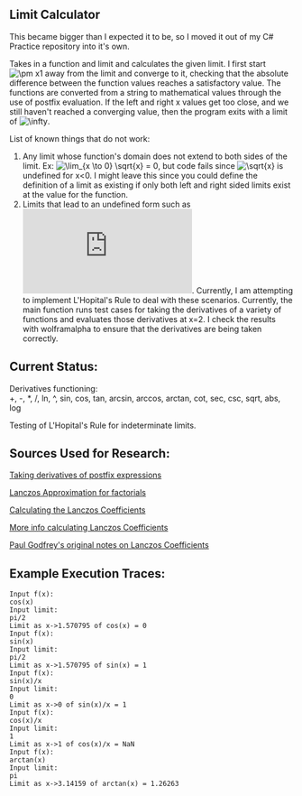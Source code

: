 ## Limit Calculator
This became bigger than I expected it to be, so I moved it out of my C# Practice repository into it's own.

Takes in a function and limit and calculates the given limit. I first start <img src="https://latex.codecogs.com/svg.latex?\pm&space;" title="\pm x" />1 away from the limit and converge to it, checking that the absolute difference between the function values reaches a satisfactory value. The functions are converted from a string to mathematical values through the use of postfix evaluation. If the left and right x values get too close, and we still haven't reached a converging value, then the program exits with a limit of <img src="https://latex.codecogs.com/svg.latex?\infty" title="\infty" />.

List of known things that do not work:

1) Any limit whose function's domain does not extend to both sides of the limit. Ex: <img src="https://latex.codecogs.com/svg.latex?\lim_{x&space;\to&space;0}&space;\sqrt{x}&space;=&space;0" title="\lim_{x \to 0} \sqrt{x} = 0" />, but 
code fails since <img src="https://latex.codecogs.com/svg.latex?\sqrt{x}" title="\sqrt{x}" /> is undefined for x<0. I might leave this since you could define the definition of a limit as existing if only both left and right sided limits exist at the value for the function.
2) Limits that lead to an undefined form such as ![equation](https://latex.codecogs.com/svg.latex?%5Cfrac%7B%5Cinfty%7D%7B%5Cinfty%7D). Currently, I am attempting to implement L'Hopital's Rule to deal with these scenarios. Currently, the main function runs test cases for taking the derivatives of a variety of functions and evaluates those derivatives at x=2. I check the results with wolframalpha to ensure that the derivatives are being taken correctly.


## Current Status:
Derivatives functioning: </br>
+, -, \*, /, ln, ^, sin, cos, tan, arcsin, arccos, arctan, cot, sec, csc, sqrt, abs, log </br>

Testing of L'Hopital's Rule for indeterminate limits.

## Sources Used for Research:

[Taking derivatives of postfix expressions](http://elib.mi.sanu.ac.rs/files/journals/yjor/21/yujorn21p61-75.pdf)

[Lanczos Approximation for factorials](https://en.wikipedia.org/wiki/Lanczos_approximation)

[Calculating the Lanczos Coefficients](https://mrob.com/pub/ries/lanczos-gamma.html)

[More info calculating Lanczos Coefficients](https://www.boost.org/doc/libs/1_43_0/libs/math/doc/sf_and_dist/html/math_toolkit/backgrounders/lanczos.html)

[Paul Godfrey's original notes on Lanczos Coefficients](http://my.fit.edu/~gabdo/gamma.txt)

## Example Execution Traces:

```
Input f(x):
cos(x)
Input limit:
pi/2
Limit as x->1.570795 of cos(x) = 0
Input f(x):
sin(x)
Input limit:
pi/2
Limit as x->1.570795 of sin(x) = 1
Input f(x):
sin(x)/x
Input limit:
0
Limit as x->0 of sin(x)/x = 1
Input f(x):
cos(x)/x
Input limit:
1
Limit as x->1 of cos(x)/x = NaN
Input f(x):
arctan(x)
Input limit:
pi
Limit as x->3.14159 of arctan(x) = 1.26263
```
